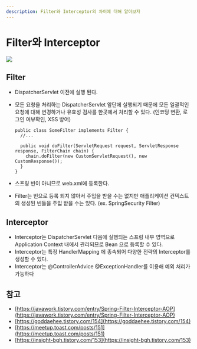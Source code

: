 ```yaml
---
description: Filter와 Interceptor의 차이에 대해 알아보자
---
```


# Filter와 Interceptor

![](<../../.gitbook/assets/111 (2).jpg>)

## Filter

* DispatcherServlet 이전에 실행 된다.
*   모든 요청을 처리하는 DispatcherServlet 앞단에 실행되기 때문에 모든 일괄적인 요청에 대해 변경하거나 유효성 검사를 한곳에서 처리할 수 있다. (인코딩 변환, 로그인 여부확인, XSS 방어)

    ```
    public class SomeFilter implements Filter {
      //...
      
      public void doFilter(ServletRequest request, ServletResponse response, FilterChain chain) {
        chain.doFilter(new CustomServletRequest(), new CustomResponse());
      }
    }
    ```
* 스프링 빈이 아니므로 web.xml에 등록한다.
* Filter는 빈으로 등록 되지 않아서 주입을 받을 수는 없지만 애플리케이션 컨텍스트의 생성된 빈들을 주입 받을 수는 있다. (ex. SpringSecurity Filter)

## Interceptor

* Interceptor는 DispatcherServlet 다음에 실행되는 스프링 내부 영역으로 Application Context 내에서 관리되므로 Bean 으로 등록할 수 있다.
* Interceptor는 특정 HandlerMapping 에 종속되어 다양한 전략의 Interceptor를 생성할 수 있다.
* Interceptor는 @ControllerAdvice @ExceptionHandler를 이용해 예외 처리가 가능하다

## 참고

* [https://javawork.tistory.com/entry/Spring-Filter-Interceptor-AOP](https://javawork.tistory.com/entry/Spring-Filter-Interceptor-AOP)
* [https://goddaehee.tistory.com/154](https://goddaehee.tistory.com/154)
* [https://meetup.toast.com/posts/151](https://meetup.toast.com/posts/151)
* [https://insight-bgh.tistory.com/153](https://insight-bgh.tistory.com/153)
